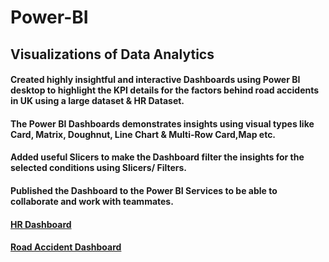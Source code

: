 # Power-BI
## Visualizations of Data Analytics
#### Created highly insightful and interactive Dashboards using Power BI desktop to highlight the KPI details for the factors behind road accidents in UK using a large dataset & HR Dataset.
#### The Power BI Dashboards demonstrates insights using visual types like Card, Matrix, Doughnut, Line Chart & Multi-Row Card,Map etc.
#### Added useful Slicers to make the Dashboard filter the insights for the selected conditions using Slicers/ Filters.
#### Published the Dashboard to the Power BI Services to be able to collaborate and work with teammates.
#### [HR Dashboard](https://github.com/ShreevaniRao/Power-BI/blob/main/HR/HR%20Data%20Reporting.pdf)
#### [Road Accident Dashboard](https://github.com/ShreevaniRao/Power-BI/blob/main/Road%20Accident/Road%20Accident%20Analysis.pdf)

